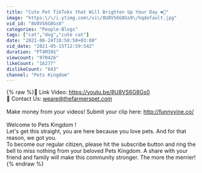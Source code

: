 ```yaml
---
title: "Cute Pet TikToks that Will Brighten Up Your Day ❤️️🥰"
image: "https:\/\/i.ytimg.com\/vi\/8U8VS6G8Gs0\/hqdefault.jpg"
vid_id: "8U8VS6G8Gs0"
categories: "People-Blogs"
tags: ["cat","dog","cute cat"]
date: "2021-06-24T10:58:50+03:00"
vid_date: "2021-05-15T12:59:54Z"
duration: "PT4M39S"
viewcount: "970426"
likeCount: "16277"
dislikeCount: "643"
channel: "Pets Kingdom"
---
```

{% raw %}📌 Link Video: <a rel="nofollow" target="blank" href="https://youtu.be/8U8VS6G8Gs0">https://youtu.be/8U8VS6G8Gs0</a><br />📌 Contact Us: weare@thefarmerspet.com<br /><br />Make money from your videos! Submit your clip here: <a rel="nofollow" target="blank" href="http://funnyvine.co/">http://funnyvine.co/</a><br /><br />Welcome to Pets Kingdom !<br />Let's get this straight, you are here because you love pets. And for that reason, we got you. <br />To become our regular citizen, please hit the subscribe button and ring the bell to miss nothing from your beloved Pets Kingdom. A share with your friend and family will make this community stronger. The more the merrier!{% endraw %}
